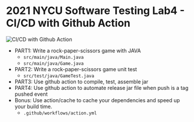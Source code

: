 # 2021 NYCU Software Testing Lab4 - CI/CD with Github Action

![CI/CD with Github Action](https://github.com/winniehsuanyuan/st_nycu_lab4_309551091/actions/workflows/action.yml/badge.svg)

* PART1: Write a rock-paper-scissors game with JAVA
  * `src/main/java/Main.java`
  * `src/main/java/Game.java`
* PART2: Write a rock-paper-scissors game unit test
  * `src/test/java/GameTest.java`  
* PART3: Use github action to compile, test, assemble jar
* PART4: Use github action to automate release jar file when push is a tag pushed event
* Bonus: Use action/cache to cache your dependencies and speed up your build time.
  * `.github/workflows/action.yml`
